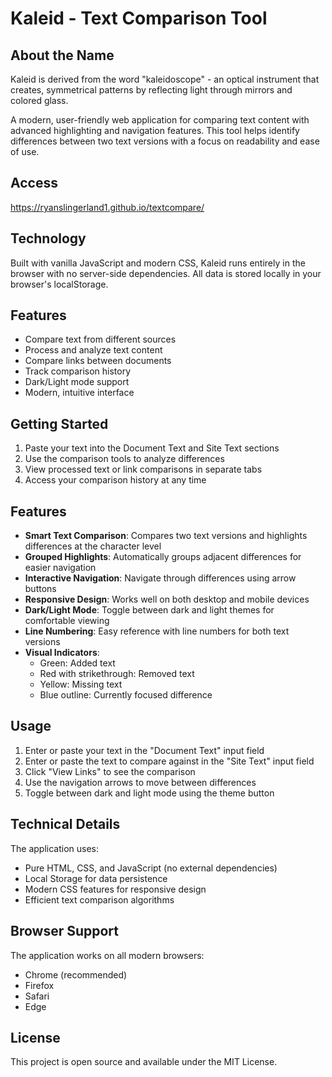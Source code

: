 # Kaleid - Text Comparison Tool

## About the Name

Kaleid is derived from the word "kaleidoscope" - an optical instrument that creates, symmetrical patterns by reflecting light through mirrors and colored glass.

A modern, user-friendly web application for comparing text content with advanced highlighting and navigation features. This tool helps identify differences between two text versions with a focus on readability and ease of use.

## Access

https://ryanslingerland1.github.io/textcompare/

## Technology

Built with vanilla JavaScript and modern CSS, Kaleid runs entirely in the browser with no server-side dependencies. All data is stored locally in your browser's localStorage.

## Features

- Compare text from different sources
- Process and analyze text content
- Compare links between documents
- Track comparison history
- Dark/Light mode support
- Modern, intuitive interface

## Getting Started

1. Paste your text into the Document Text and Site Text sections
2. Use the comparison tools to analyze differences
3. View processed text or link comparisons in separate tabs
4. Access your comparison history at any time

## Features

- **Smart Text Comparison**: Compares two text versions and highlights differences at the character level
- **Grouped Highlights**: Automatically groups adjacent differences for easier navigation
- **Interactive Navigation**: Navigate through differences using arrow buttons
- **Responsive Design**: Works well on both desktop and mobile devices
- **Dark/Light Mode**: Toggle between dark and light themes for comfortable viewing
- **Line Numbering**: Easy reference with line numbers for both text versions
- **Visual Indicators**:
  - Green: Added text
  - Red with strikethrough: Removed text
  - Yellow: Missing text
  - Blue outline: Currently focused difference

## Usage

1. Enter or paste your text in the "Document Text" input field
2. Enter or paste the text to compare against in the "Site Text" input field
3. Click "View Links" to see the comparison
4. Use the navigation arrows to move between differences
5. Toggle between dark and light mode using the theme button

## Technical Details

The application uses:
- Pure HTML, CSS, and JavaScript (no external dependencies)
- Local Storage for data persistence
- Modern CSS features for responsive design
- Efficient text comparison algorithms

## Browser Support

The application works on all modern browsers:
- Chrome (recommended)
- Firefox
- Safari
- Edge

## License

This project is open source and available under the MIT License.
